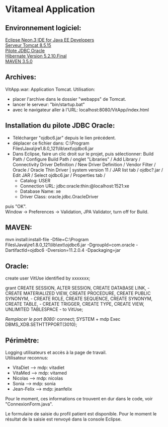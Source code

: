 Vitameal Application
====================

Environnement logiciel:
-----------------------
[Eclipse Neon.3 IDE for Java EE Developers](http://www.eclipse.org/downloads/eclipse-packages/)  
[Serveur Tomcat 8.5.15](http://tomcat.apache.org/download-80.cgi#8.5.15)  
[Pilote JDBC Oracle](http://www.oracle.com/technetwork/database/enterprise-edition/jdbc-112010-090769.html)  
[Hibernate Version 5.2.10.Final](http://hibernate.org/orm/)  
[MAVEN 3.5.0](https://maven.apache.org/download.cgi)  

Archives:
---------
VitApp.war: Application Tomcat. Utilisation:  
- placer l'archive dans le dossier "webapps" de Tomcat.  
- lancer le serveur: "bin/startup.bat"  
- avec le navigateur aller à l'URL: localhost:8080/VitApp/index.html

Installation du pilote JDBC Oracle:
-----------------------------------
- Télécharger "ojdbc6.jar" depuis le lien précédent.  
- déplacer ce fichier dans: C:\Program Files\Java\jre1.8.0_121\lib\ext\ojdbc6.jar  
- Dans Eclipse, faire un clic droit sur le projet, puis sélectionner: Build Path / Configure Build Path / onglet "Libraries" / Add Library / Connectivity Driver Definition / New Driver Definition / Vendor Filter / Oracle / Oracle Thin Driver | system version 11 / JAR list tab / ojdbc?.jar / Edit JAR / Select ojdbc6.jar / Properties tab /  
    - Catalog: USER  
    - Connection URL: jdbc:oracle:thin:@localhost:1521:xe  
    - Database Name: xe  
    - Driver Class: oracle.jdbc.OracleDriver  

puis "OK".  
Window -> Preferences -> Validation, JPA Validator, turn off for Build.

MAVEN:
------
mvn install:install-file -Dfile=C:\Program Files\Java\jre1.8.0_121\lib\ext\ojdbc6.jar -DgroupId=com.oracle -DartifactId=ojdbc6 -Dversion=11.2.0.4 -Dpackaging=jar

Oracle:
-------
create user VitUse identified by xxxxxxx;

grant CREATE SESSION, ALTER SESSION, CREATE DATABASE LINK, -
  CREATE MATERIALIZED VIEW, CREATE PROCEDURE, CREATE PUBLIC SYNONYM, -
  CREATE ROLE, CREATE SEQUENCE, CREATE SYNONYM, CREATE TABLE, - 
  CREATE TRIGGER, CREATE TYPE, CREATE VIEW, UNLIMITED TABLESPACE -
  to VitUse;

*Remplacer le port 8080:*
connect;
SYSTEM + mdp
Exec DBMS_XDB.SETHTTPPORT(3010);

Périmètre:
----------
Logging utilisateurs et accès à la page de travail.  
Utilisateur reconnus:
- VitaDiet --> mdp: vitadiet
- VitaMed  --> mdp: vitamed
- Nicolas  --> mdp: nicolas
- Sonia    --> mdp: sonia
- Jean-Felix --> mdp: jeanfelix  

Pour le moment, ces  informations ce trouvent en dur dans le code, voir "ConnexionForm.java".

Le formulaire de saisie du profil patient est disponible. Pour le moment le résultat de la saisie est renvoyé dans la console Eclipse.
